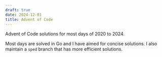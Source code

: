 ```yaml
---
draft: true
date: 2024-12-01
title: Advent of Code
---
```

Advent of Code solutions for most days of 2020 to 2024.

Most days are solved in Go and I have aimed for concise solutions. I also maintain a `sped` branch that has more efficient solutions.